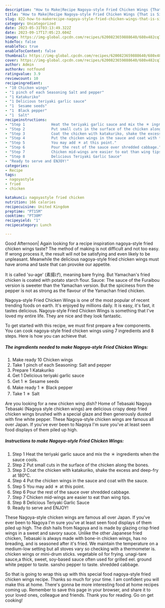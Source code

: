 ```yaml
---
description: "How to Make|Recipe Nagoya-style Fried Chicken Wings {That is Simple"
title: "How to Make|Recipe Nagoya-style Fried Chicken Wings {That is Simple"
slug: 822-how-to-makerecipe-nagoya-style-fried-chicken-wings-that-is-simple
category: Uncategorized
date: 2023-05-31T03:13:49.322Z
date: 2023-09-17T17:05:23.604Z
image: https://img-global.cpcdn.com/recipes/6200823659888640/680x482cq70/nagoya-style-fried-chicken-wings-recipe-main-photo.jpg
hideToc: false
enableToc: true
enableTocContent: false
thumbnail: https://img-global.cpcdn.com/recipes/6200823659888640/680x482cq70/nagoya-style-fried-chicken-wings-recipe-main-photo.jpg
cover: https://img-global.cpcdn.com/recipes/6200823659888640/680x482cq70/nagoya-style-fried-chicken-wings-recipe-main-photo.jpg
author: Admin
authorAv: notfound
ratingvalue: 3.9
reviewcount: 10
recipeingredient:
- "10 Chicken wings"
- "1 pinch of each Seasoning Salt and pepper"
- "1 Katakuriko"
- "1 Delicious teriyaki garlic sauce"
- "1  Sesame seeds"
- "1  Black pepper"
- "1  Salt"
recipeinstructions:
- "Step 1            Heat the teriyaki garlic sauce and mix the ＊ ingredients when the sauce cools."
- "Step 2            Put small cuts in the surface of the chicken along the bones."
- "Step 3            Coat the chicken with katakuriko, shake the excess and deep-fry at 180°C."
- "Step 4            Put the chicken wings in the sauce and coat with the sauce."
- "Step 5            You may add ＊ at this point."
- "Step 6            Pour the rest of the sauce over shredded cabbage."
- "Step 7            Chicken mid-wings are easier to eat than wing tips."
- "Step 8            Delicious Teriyaki Garlic Sauce"
- "Ready to serve and ENJOY!"
categories:
- Recipe
tags:
- nagoyastyle
- fried
- chicken

katakunci: nagoyastyle fried chicken 
nutrition: 166 calories
recipecuisine: United Kingdom
preptime: "PT15M"
cooktime: "PT30M"
recipeyield: "1"
recipecategory: Lunch

---
```



Good Afternoon| Again looking for a recipe inspiration nagoya-style fried chicken wings taste? The method of making is not difficult and not too easy. If wrong process it, the result will not be satisfying and even likely to be unpleasant. Meanwhile the delicious nagoya-style fried chicken wings must have aroma and taste that can provoke our appetite.





It is called &#39;su-age&#39; (素揚げ), meaning bare frying. But Yamachan&#39;s fried chicken is coated with potato starch flour. Sauce: The sauce of the Furaibou version is sweeter than the Yamachan version. But the spiciness from the pepper is not as strong as the flavour of the Yamachan fried chicken.

Nagoya-style Fried Chicken Wings is one of the most popular of recent trending foods on earth. It's enjoyed by millions daily. It is easy, it's fast, it tastes delicious. Nagoya-style Fried Chicken Wings is something that I've loved my entire life. They are nice and they look fantastic.


To get started with this recipe, we must first prepare a few components. You can cook nagoya-style fried chicken wings using 7 ingredients and 8 steps. Here is how you can achieve that.

<!--inarticleads1-->

##### The ingredients needed to make Nagoya-style Fried Chicken Wings:

1. Make ready 10 Chicken wings
1. Take 1 pinch of each Seasoning: Salt and pepper
1. Prepare 1 Katakuriko
1. Get 1 Delicious teriyaki garlic sauce
1. Get 1 ＊ Sesame seeds
1. Make ready 1 ＊ Black pepper
1. Take 1 ＊ Salt


Are you looking for a new chicken wing dish? Home of Tebasaki Nagoya Tebasaki (Nagoya style chicken wings) are delicious crispy deep fried chicken wings brushed with a special glaze and then generously dusted with fine white pepper. These Nagoya-style chicken wings are famous all over Japan. If you&#39;ve ever been to Nagoya I&#39;m sure you&#39;ve at least seen food displays of them piled up high. 

<!--inarticleads2-->

##### Instructions to make Nagoya-style Fried Chicken Wings:

1. Step 1            Heat the teriyaki garlic sauce and mix the ＊ ingredients when the sauce cools.
1. Step 2            Put small cuts in the surface of the chicken along the bones.
1. Step 3            Coat the chicken with katakuriko, shake the excess and deep-fry at 180°C.
1. Step 4            Put the chicken wings in the sauce and coat with the sauce.
1. Step 5            You may add ＊ at this point.
1. Step 6            Pour the rest of the sauce over shredded cabbage.
1. Step 7            Chicken mid-wings are easier to eat than wing tips.
1. Step 8            Delicious Teriyaki Garlic Sauce
1. Ready to serve and ENJOY!

These Nagoya-style chicken wings are famous all over Japan. If you&#39;ve ever been to Nagoya I&#39;m sure you&#39;ve at least seen food displays of them piled up high. The dish hails from Nagoya and is made by glazing crisp fried wings in a sweet and savory sauce. Unlike the other Japanese fried chicken, Tebasaki is always made with bone-in chicken wings, has no breading, and is seasoned after it&#39;s fried. We maintain the temperature on a medium-low setting but all stoves vary so checking with a thermometer is. chicken wings or mini-drum sticks. vegetable oil for frying. unagi-tare sauce,a thick, sweet, soy-based sauce often used for grilled eel. ground white pepper to taste. sansho pepper to taste. shredded cabbage. 

So that is going to wrap this up with this special food nagoya-style fried chicken wings recipe. Thanks so much for your time. I am confident you will make this at home. There's gonna be more interesting food at home recipes coming up. Remember to save this page in your browser, and share it to your loved ones, colleague and friends. Thank you for reading. Go on get cooking!
